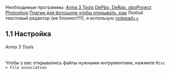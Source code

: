 Необходимые программы:
[Arma 3 Tools](https://store.steampowered.com/app/233800/Arma_3_Tools/) 
[DePbo, DeRap, pboProject](https://mikero.bytex.digital/Downloads)
[Photoshop](https://rutracker.org/forum/viewtopic.php?t=5935102)
[Плагин для фотошопа чтобы открывать .paa](https://github.com/gruppe-adler/PaaPhotoshopPlugin/releases)
Любой текстовый редактор (не блокнот!!!!), я использую [notepad++](https://notepad-plus-plus.org/downloads/)

## 1.1 Настройка
###### Arma 3 Tools
Чтобы у вас открывались файлы нужными интрументами, нажмите `Misc > File association`